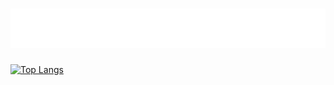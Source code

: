 <h1 align="center">
  <img src="https://raw.githubusercontent.com/dangtiensi/dangtiensi/main/name.svg" alt="Đặng Tiến Sĩ" />
</h1>

[![Top Langs](https://github-readme-stats.vercel.app/api/top-langs/?username=dangtiensi&hide=javascript,html)](https://github.com/dangtiensi/github-readme-stats)
<!--
**dangtiensi/dangtiensi** is a ✨ _special_ ✨ repository because its `README.md` (this file) appears on your GitHub profile.

Here are some ideas to get you started:

- 🔭 I’m currently working on ...
- 🌱 I’m currently learning ...
- 👯 I’m looking to collaborate on ...
- 🤔 I’m looking for help with ...
- 💬 Ask me about ...
- 📫 How to reach me: ...
- 😄 Pronouns: ...
- ⚡ Fun fact: ...
-->
